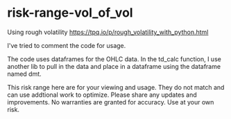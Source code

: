 # risk-range-vol_of_vol
Using rough volatility https://tpq.io/p/rough_volatility_with_python.html 

I've tried to comment the code for usage.  

The code uses dataframes for the OHLC data.  In the td_calc function, I use another lib to pull in the data and place in 
a dataframe using the dataframe named dmt. 

This risk range here are for your viewing and usage.  They do not match and can use addtional work to optimize. Please share any updates and improvements. No warranties are granted for accuracy.  Use at your own risk.

